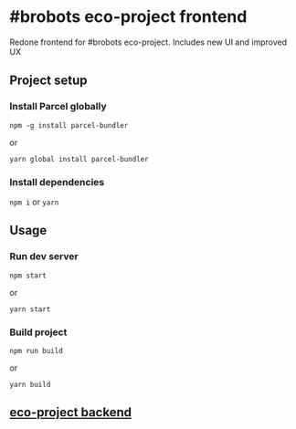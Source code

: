 # #brobots eco-project frontend

Redone frontend for #brobots eco-project. Includes new UI and improved UX

## Project setup

### Install Parcel globally

`npm -g install parcel-bundler`

or

`yarn global install parcel-bundler`

### Install dependencies

`npm i` or `yarn`

## Usage

### Run dev server

`npm start`

or

`yarn start`

### Build project

`npm run build`

or

`yarn build`

## [eco-project backend](https://github.com/andrew4ever/ecobrobotsbackend)
